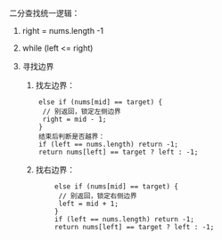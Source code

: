 二分查找统一逻辑：
1. right = nums.length -1
2. while (left <= right)
3. 寻找边界
	1. 找左边界： 
	```
		else if (nums[mid] == target) {
		 // 别返回，锁定左侧边界
		 right = mid - 1;
		}
		结束后判断是否越界：
		if (left == nums.length) return -1;
		return nums[left] == target ? left : -1;
	```	
	
	2. 找右边界：
	```
			else if (nums[mid] == target) {
			 // 别返回，锁定右侧边界
			 left = mid + 1;
			}
			if (left == nums.length) return -1;
			return nums[left] == target ? left : -1;
	```
